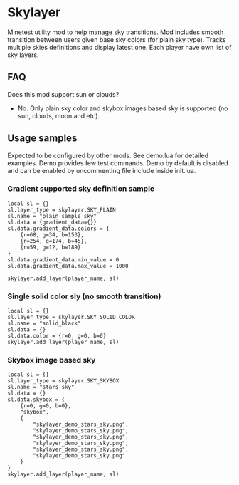 # Skylayer
Minetest utility mod to help manage sky transitions. Mod includes smooth transition between users given base sky colors (for plain sky type). Tracks multiple skies definitions and display latest one. Each player have own list of sky layers.

## FAQ
Does this mod support sun or clouds?
- No. Only plain sky color and skybox images based sky is supported (no sun, clouds, moon and etc).

## Usage samples
Expected to be configured by other mods. See demo.lua for detailed examples. Demo provides few test commands. Demo by default is disabled and can be enabled by uncommenting file include inside init.lua.

### Gradient supported sky definition sample
```
local sl = {}
sl.layer_type = skylayer.SKY_PLAIN
sl.name = "plain_sample_sky"
sl.data = {gradient_data={}}
sl.data.gradient_data.colors = {
	{r=68, g=34, b=153},
	{r=254, g=174, b=45},
	{r=59, g=12, b=189}
}
sl.data.gradient_data.min_value = 0
sl.data.gradient_data.max_value = 1000

skylayer.add_layer(player_name, sl)
```

### Single solid color sly (no smooth transition)
```
local sl = {}
sl.layer_type = skylayer.SKY_SOLID_COLOR
sl.name = "solid_black"
sl.data = {}
sl.data.color = {r=0, g=0, b=0}
skylayer.add_layer(player_name, sl)
```

### Skybox image based sky
```
local sl = {}
sl.layer_type = skylayer.SKY_SKYBOX
sl.name = "stars_sky"
sl.data = {}
sl.data.skybox = {
	{r=0, g=0, b=0},
	"skybox",
	{
		"skylayer_demo_stars_sky.png",
		"skylayer_demo_stars_sky.png",
		"skylayer_demo_stars_sky.png",
		"skylayer_demo_stars_sky.png",
		"skylayer_demo_stars_sky.png",
		"skylayer_demo_stars_sky.png"
	}
}
skylayer.add_layer(player_name, sl)
```
